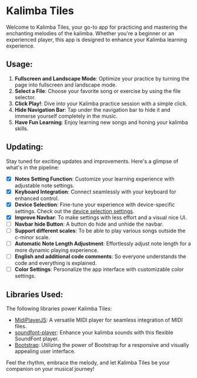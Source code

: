 # Kalimba Tiles

Welcome to Kalimba Tiles, your go-to app for practicing and mastering the enchanting melodies of the kalimba. Whether you're a beginner or an experienced player, this app is designed to enhance your Kalimba learning experience.

## Usage:

1. **Fullscreen and Landscape Mode**: Optimize your practice by turning the page into fullscreen and landscape mode.
2. **Select a File**: Choose your favorite song or exercise by using the file selector.
3. **Click Play!**: Dive into your Kalimba practice session with a simple click.
4. **Hide Navigation Bar**: Tap under the navigation bar to hide it and immerse yourself completely in the music.
5. **Have Fun Learning**: Enjoy learning new songs and honing your kalimba skills.

## Updating:

Stay tuned for exciting updates and improvements. Here's a glimpse of what's in the pipeline:

- [x]  **Notes Setting Function**: Customize your learning experience with adjustable note settings.
- [x]  **Keyboard Integration**: Connect seamlessly with your keyboard for enhanced control.
- [x]  **Device Selection**: Fine-tune your experience with device-specific settings. Check out the [device selection settings](https://yesviz.com/viewport/).
- [x]  **Improve Navbar**: To make settings with less effort and a visual nice UI.
- [ ]  **Navbar hide Button**: A button do hide and unhide the navbar.
- [ ]  **Support different scales**: To be able to play various songs outside the c-minor scale.
- [ ]  **Automatic Note Length Adjustment**: Effortlessly adjust note length for a more dynamic playing experience.
- [ ]  **English and additional code comments**: So everyone understands the code and everything is explained.
- [ ]  **Color Settings**: Personalize the app interface with customizable color settings.

## Libraries Used:

The following libraries power Kalimba Tiles:

- [MidiPlayerJS](https://github.com/grimmdude/MidiPlayerJS): A versatile MIDI player for seamless integration of MIDI files.
- [soundfont-player](https://github.com/danigb/soundfont-player): Enhance your kalimba sounds with this flexible SoundFont player.
- [Bootstrap](https://getbootstrap.com/): Utilizing the power of Bootstrap for a responsive and visually appealing user interface.

Feel the rhythm, embrace the melody, and let Kalimba Tiles be your companion on your musical journey!
